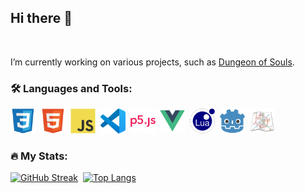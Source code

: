 ## Hi there 👋

<img src="https://komarev.com/ghpvc/?username=Yrahcaz7&style=flat&color=lightgrey" alt=""/>

I’m currently working on various projects, such as [Dungeon of Souls](https://github.com/Yrahcaz7/Dungeon-of-Souls).

### 🛠 Languages and Tools:

<img src="https://github.com/devicons/devicon/blob/master/icons/css3/css3-original.svg" title="CSS3" alt="CSS3" width="40" height="40"/>&nbsp;
<img src="https://github.com/devicons/devicon/blob/master/icons/html5/html5-original.svg" title="HTML5" alt="HTML5" width="40" height="40"/>&nbsp;
<img src="https://github.com/devicons/devicon/blob/master/icons/javascript/javascript-original.svg" title="JavaScript" alt="JavaScript" width="40" height="40"/>&nbsp;
<img src="https://github.com/devicons/devicon/blob/master/icons/vscode/vscode-original.svg" title="VScode" alt="VScode" width="40" height="40"/>&nbsp;
<img src="https://github.com/devicons/devicon/blob/master/icons/p5js/p5js-original.svg" title="p5.js" alt="p5.js" width="40" height="40"/>&nbsp;
<img src="https://github.com/devicons/devicon/blob/master/icons/vuejs/vuejs-original.svg" title="Vue.js" alt="Vue.js" width="40" height="40"/>&nbsp;
<img src="https://github.com/devicons/devicon/blob/master/icons/lua/lua-original.svg" title="Lua" alt="Lua" width="40" height="40"/>&nbsp;
<img src="https://github.com/devicons/devicon/blob/master/icons/godot/godot-original.svg" title="Godot" alt="Godot" width="40" height="40"/>&nbsp;
<img src="images/Inform7.png" title="Inform7" alt="Inform7" width="40" height="40"/>

### 🔥 My Stats:

[![GitHub Streak](https://streak-stats.demolab.com?user=Yrahcaz7&theme=transparent)](https://git.io/streak-stats)&nbsp;
[![Top Langs](https://github-readme-stats.vercel.app/api/top-langs/?username=Yrahcaz7&theme=transparent&layout=compact)](https://github.com/anuraghazra/github-readme-stats)
